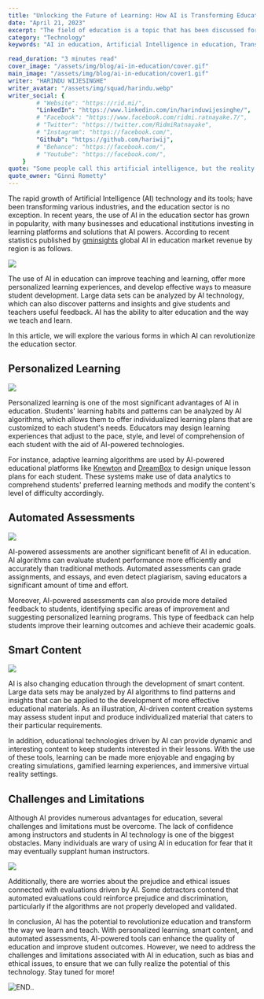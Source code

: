 ```yaml
---
title: "Unlocking the Future of Learning: How AI is Transforming Education for the Next Generation"
date: "April 21, 2023"
excerpt: "The field of education is a topic that has been discussed for a long time. Because education as an enlightening process has been given utter importance all the..."
category: "Technology"
keywords: "AI in education, Artificial Intelligence in education, Transforming education, Future of learning, Personalized learning, Adaptive learning algorithms, AI-powered educational platforms, Automated assessments, Smart content, AI-driven content creation, Challenges of AI in education, Limitations of AI in education, Prejudice and ethical issues in AI evaluations, Enhancing student outcomes, Quality of education, AI in education sector, AI in education market, AI in education statistics, AI in education revenue, transforming education, future of learning, AI impact, personalized learning, student-centric education, adaptive learning, customized learning plans, AI-powered platforms, learning solutions, automated assessments, efficient grading, feedback, student improvement, smart content, data analysis, educational materials, effective learning resources, simulations, gamified learning, virtual reality, immersive learning, challenges of AI in education, limitations of AI in education"

read_duration: "3 minutes read"
cover_image: "/assets/img/blog/ai-in-education/cover.gif"
main_image: "/assets/img/blog/ai-in-education/cover1.gif"
writer: "HARINDU WIJESINGHE"
writer_avatar: "/assets/img/squad/harindu.webp"
writer_social: {
        # "Website": "https://rid.mi/",
        "LinkedIn": "https://www.linkedin.com/in/harinduwijesinghe/",
        # "Facebook": "https://www.facebook.com/ridmi.ratnayake.7/",
        # "Twitter": "https://twitter.com/RidmiRatnayake",
        # "Instagram": "https://facebook.com/",
        "Github": "https://github.com/hariwij",
        # "Behance": "https://facebook.com/",
        # "Youtube": "https://facebook.com/",
    }
quote: "Some people call this artificial intelligence, but the reality is this technology will enhance us. So instead of artificial intelligence, I think we’ll augment our intelligence."
quote_owner: "Ginni Rometty"
---
```


The rapid growth of Artificial Intelligence (AI) technology and its tools; have been transforming various industries, and the education sector is no exception. In recent years, the use of AI in the education sector has grown in popularity, with many businesses and educational institutions investing in learning platforms and solutions that AI powers. According to recent statistics published by [gminsights](https://www.gminsights.com/) global AI in education market revenue by region is as follows.

<img  src="\assets\img\blog\ai-in-education\global-ai-in-education-market-revenue-by-region.png"/>

The use of AI in education can improve teaching and learning, offer more personalized learning experiences, and develop effective ways to measure student development. Large data sets can be analyzed by AI technology, which can also discover patterns and insights and give students and teachers useful feedback. AI has the ability to alter education and the way we teach and learn.

In this article, we will explore the various forms in which AI can revolutionize the education sector.

## Personalized Learning

<img  src="\assets\img\blog\ai-in-education\ai-in-education-personalized-learning.webp"/>

Personalized learning is one of the most significant advantages of AI in education. Students' learning habits and patterns can be analyzed by AI algorithms, which allows them to offer individualized learning plans that are customized to each student's needs. Educators may design learning experiences that adjust to the pace, style, and level of comprehension of each student with the aid of AI-powered technologies.

For instance, adaptive learning algorithms are used by AI-powered educational platforms like [Knewton](https://www.knewton.com/) and [DreamBox](https://www.dreambox.com/) to design unique lesson plans for each student. These systems make use of data analytics to comprehend students' preferred learning methods and modify the content's level of difficulty accordingly.

## Automated Assessments

<img  src="\assets\img\blog\ai-in-education\ai-assesments.jpg"/>

AI-powered assessments are another significant benefit of AI in education. AI algorithms can evaluate student performance more efficiently and accurately than traditional methods. Automated assessments can grade assignments, and essays, and even detect plagiarism, saving educators a significant amount of time and effort.

Moreover, AI-powered assessments can also provide more detailed feedback to students, identifying specific areas of improvement and suggesting personalized learning programs. This type of feedback can help students improve their learning outcomes and achieve their academic goals.

## Smart Content

<img  src="\assets\img\blog\ai-in-education\ai-in-education-smart-content.jpg"/>

AI is also changing education through the development of smart content. Large data sets may be analyzed by AI algorithms to find patterns and insights that can be applied to the development of more effective educational materials. As an illustration, AI-driven content creation systems may assess student input and produce individualized material that caters to their particular requirements.

In addition, educational technologies driven by AI can provide dynamic and interesting content to keep students interested in their lessons. With the use of these tools, learning can be made more enjoyable and engaging by creating simulations, gamified learning experiences, and immersive virtual reality settings.

## Challenges and Limitations

Although AI provides numerous advantages for education, several challenges and limitations must be overcome. The lack of confidence among instructors and students in AI technology is one of the biggest obstacles. Many individuals are wary of using AI in education for fear that it may eventually supplant human instructors.

<img  src="\assets\img\blog\ai-in-education\ai-limitations.webp"/>

Additionally, there are worries about the prejudice and ethical issues connected with evaluations driven by AI. Some detractors contend that automated evaluations could reinforce prejudice and discrimination, particularly if the algorithms are not properly developed and validated.

In conclusion, AI has the potential to revolutionize education and transform the way we learn and teach. With personalized learning, smart content, and automated assessments, AI-powered tools can enhance the quality of education and improve student outcomes. However, we need to address the challenges and limitations associated with AI in education, such as bias and ethical issues, to ensure that we can fully realize the potential of this technology. Stay tuned for more!

![END..](\assets\img\blog\ai-in-education\end.gif)
